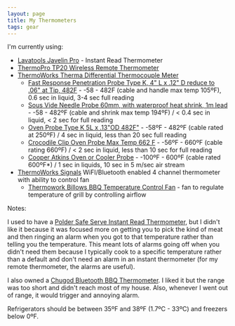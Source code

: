 ```yaml
---
layout: page
title: My Thermometers
tags: gear
---
```

I'm currently using:
-	[Lavatools Javelin Pro](https://www.lavatools.co/products/javelin-pro-d) - Instant Read Thermometer
-	[ThermoPro TP20 Wireless Remote Thermometer](https://buythermopro.com/product/thermopro-tp-20-digital-wireless-meat-thermometer/)
-	[ThermoWorks Therma Differential Thermocouple Meter](https://www.thermoworks.com/Therma-Differential)
	-	[Fast Response Penetration Probe Type K, 4" L x .12" D reduce to .06" at Tip, 482F](https://www.thermoworks.com/PRB-K-159) - -58 - 482F (cable and handle max temp 105ºF), 0.6 sec in liquid, 3-4 sec full reading
	-	[Sous Vide Needle Probe 60mm, with waterproof heat shrink, 1m lead](https://www.thermoworks.com/THS-113-109) - -58 - 482ºF (cable and shrink max temp 194ºF) / < 0.4 sec in liquid, < 2 sec for full reading
	-	[Oven Probe Type K 5L x .13"OD 482F"](https://www.thermoworks.com/THS-113-170) - -58ºF - 482ºF (cable rated at 250ºF) / 4 sec in liquid, less than 20 sec full reading
	-	[Crocodile Clip Oven Probe Max Temp 662 F](https://www.thermoworks.com/THS-113-041) - -56ºF - 660ºF (cable rating 660ºF) / < 2 sec in liquid, less than 10 sec for full reading
	-	[Cooper Atkins Oven or Cooler Probe](https://www.cooper-atkins.com/products/oven-or-cooler-freezer-with-clip/) - -100ºF - 600ºF (cable rated 600ºF*) / 1 sec in liquids, 10 sec in 5 m/sec air stream
-	[ThermoWorks Signals](https://www.thermoworks.com/Signals) WiFI/Bluetooth enabled 4 channel thermometer with ability to control fan
	-	[Thermowork Billows BBQ Temperature Control Fan](https://www.thermoworks.com/Billows) - fan to regulate temperature of grill by controlling airflow

Notes:

I used to have a [Polder Safe Serve Instant Read Thermometer](https://polder.com/products/bbq-safe-serve-instant-read-thermometer), but I didn't like it because it was focused more on getting you to pick the kind of meat and then ringing an alarm when you got to that temperature rather than telling you the temperature. This meant lots of alarms going off when you didn't need them because I typically cook to a specific temperature rather than a default and don't need an alarm in an instant thermometer (for my remote thermometer, the alarms are useful).

I also owned a [Chugod Bluetooth BBQ Thermometer](https://www.amazon.com/Thermometer-Bluetooth-Grilling-Carrying-Included/dp/B075L7V6NZ/). I liked it but the range was too short and didn't reach most of my house. Also, whenever I went out of range, it would trigger and annoying alarm.

Refrigerators should be between 35ºF and 38ºF (1.7ºC - 33ºC) and freezers below 0ºF.